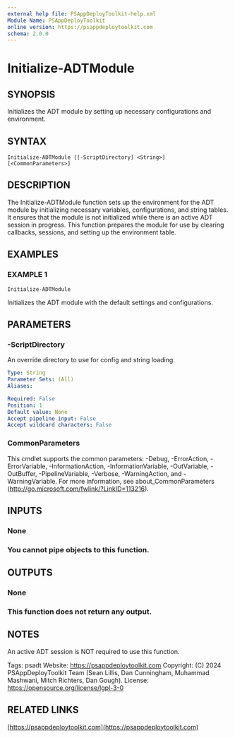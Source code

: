 ```yaml
---
external help file: PSAppDeployToolkit-help.xml
Module Name: PSAppDeployToolkit
online version: https://psappdeploytoolkit.com
schema: 2.0.0
---
```


# Initialize-ADTModule

## SYNOPSIS
Initializes the ADT module by setting up necessary configurations and environment.

## SYNTAX

```
Initialize-ADTModule [[-ScriptDirectory] <String>] [<CommonParameters>]
```

## DESCRIPTION
The Initialize-ADTModule function sets up the environment for the ADT module by initializing necessary variables, configurations, and string tables.
It ensures that the module is not initialized while there is an active ADT session in progress.
This function prepares the module for use by clearing callbacks, sessions, and setting up the environment table.

## EXAMPLES

### EXAMPLE 1
```
Initialize-ADTModule
```

Initializes the ADT module with the default settings and configurations.

## PARAMETERS

### -ScriptDirectory
An override directory to use for config and string loading.

```yaml
Type: String
Parameter Sets: (All)
Aliases:

Required: False
Position: 1
Default value: None
Accept pipeline input: False
Accept wildcard characters: False
```

### CommonParameters
This cmdlet supports the common parameters: -Debug, -ErrorAction, -ErrorVariable, -InformationAction, -InformationVariable, -OutVariable, -OutBuffer, -PipelineVariable, -Verbose, -WarningAction, and -WarningVariable.
For more information, see about_CommonParameters (http://go.microsoft.com/fwlink/?LinkID=113216).

## INPUTS

### None
### You cannot pipe objects to this function.
## OUTPUTS

### None
### This function does not return any output.
## NOTES
An active ADT session is NOT required to use this function.

Tags: psadt
Website: https://psappdeploytoolkit.com
Copyright: (C) 2024 PSAppDeployToolkit Team (Sean Lillis, Dan Cunningham, Muhammad Mashwani, Mitch Richters, Dan Gough).
License: https://opensource.org/license/lgpl-3-0

## RELATED LINKS

[https://psappdeploytoolkit.com](https://psappdeploytoolkit.com)
